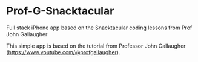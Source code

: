 #  Prof-G-Snacktacular
Full stack iPhone app based on the Snacktacular coding lessons from Prof John Gallaugher

This simple app is based on the tutorial from Professor John Gallaugher (https://www.youtube.com/@profgallaugher).

